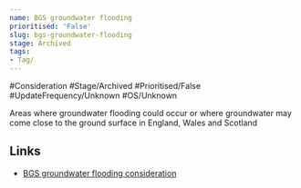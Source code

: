 ```yaml
---
name: BGS groundwater flooding
prioritised: 'False'
slug: bgs-groundwater-flooding
stage: Archived
tags:
- Tag/
---
```


#Consideration #Stage/Archived #Prioritised/False #UpdateFrequency/Unknown #OS/Unknown

Areas where groundwater flooding could occur or where groundwater may come close to the ground surface in England, Wales and Scotland

## Links

* [BGS groundwater flooding consideration](https://design.planning.data.gov.uk/planning-consideration/bgs-groundwater-flooding)